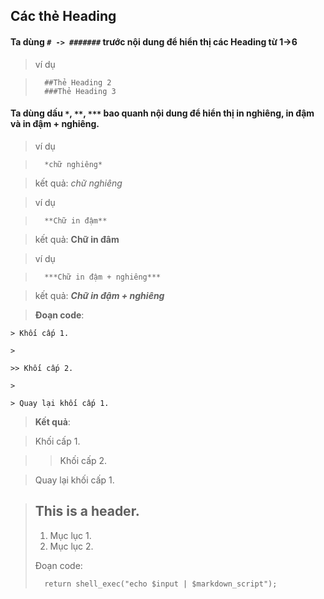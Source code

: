 ## Các thẻ Heading
#### Ta dùng `# -> #######` trước nội dung để hiển thị các Heading từ 1->6

> ví dụ

>       ##Thẻ Heading 2
>       ###Thẻ Heading 3

#### Ta dùng dấu `*`, `**`, `***` bao quanh nội dung để hiển thị in nghiêng, in đậm và in đậm + nghiêng.

> ví dụ

>       *chữ nghiêng*

> kết quả: *chữ nghiêng*

> ví dụ

>       **Chữ in đậm**

> kết quả: **Chữ in đâm**

> ví dụ

>       ***Chữ in đậm + nghiêng***

> kết quả: ***Chữ in đậm + nghiêng***

> **Đoạn code**:
```
> Khối cấp 1.

>

>> Khối cấp 2.

>

> Quay lại khối cấp 1.
```
> **Kết quả**: 

> Khối cấp 1.

>

>> Khối cấp 2.

>

> Quay lại khối cấp 1.


> ## This is a header.
> 
> 1.   Mục lục 1.
> 2.   Mục lục 2.
> 
> Đoạn code:
> 
>       return shell_exec("echo $input | $markdown_script");

